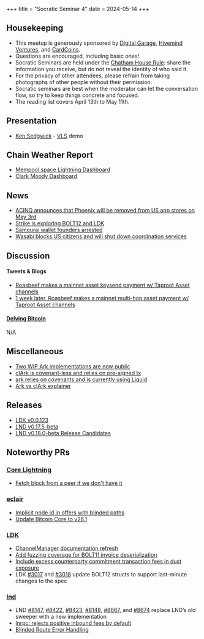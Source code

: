 +++
title = "Socratic Seminar 4"
date = 2024-05-14
+++

Housekeeping
------------

- This meetup is generously sponsored by [Digital Garage](https://dg717.com/), [Hivemind Ventures](https://hivemind.vc), and [CardCoins](https://cardcoins.co).
- Questions are encouraged, including basic ones!
- Socratic Seminars are held under the [Chatham House Rule](https://www.chathamhouse.org/about-us/chatham-house-rule): share the information you receive, but do not reveal the identity of who said it.
- For the privacy of other attendees, please refrain from taking photographs of other people without their permission.
- Socratic seminars are best when the moderator can let the conversation flow, so try to keep things concrete and focused.
- The reading list covers April 13th to May 11th.


Presentation
------------
 - [Ken Sedgwick](https://twitter.com/ksedgwic) - [VLS](https://vls.tech/) demo


Chain Weather Report
--------------------

- [Mempool.space Lightning Dashboard](https://mempool.space/lightning)
- [Clark Moody Dashboard](https://bitcoin.clarkmoody.com/dashboard/)


News
----

- [ACINQ announces that Phoenix will be removed from US app stores on May 3rd](https://twitter.com/PhoenixWallet/status/1783878658014249027)
- [Strike is exploring BOLT12 and LDK](https://github.com/LN-Zap/bolt12-playground)
- [Samourai wallet founders arrested](https://www.justice.gov/usao-sdny/pr/founders-and-ceo-cryptocurrency-mixing-service-arrested-and-charged-money-laundering)
- [Wasabi blocks US citizens and will shut down coordination services](https://blog.wasabiwallet.io/zksnacks-is-discontinuing-its-coinjoin-coordination-service-1st-of-june/)


Discussion
----------

#### Tweets & Blogs

- [Roasbeef makes a mainnet asset keysend payment w/ Taproot Asset channels](https://twitter.com/roasbeef/status/1786043468164337951)
- [1 week later, Roasbeef makes a mainnet multi-hop asset payment w/ Taproot Asset channels](https://twitter.com/roasbeef/status/1788624974728790471)

#### [Delving Bitcoin](https://delvingbitcoin.org/)

N/A


Miscellaneous
-------------

- [Two WIP Ark implementations are now public](https://github.com/ark-network)
 - [clArk is covenant-less and relies on pre-signed tx](https://github.com/ark-network/clArk)
 - [ark relies on covenants and is currently using Liquid](https://github.com/ark-network/ark)
 - [Ark vs clArk explainer](https://arkdev.info/docs/learn/clark)


Releases
--------

- [LDK v0.0.123](https://github.com/lightningdevkit/rust-lightning/releases/tag/v0.0.123)
- [LND v0.17.5-beta](https://github.com/lightningnetwork/lnd/releases/tag/v0.17.5-beta)
- [LND v0.18.0-beta Release Candidates](https://github.com/lightningnetwork/lnd/discussions/8709)


Noteworthy PRs
--------------

### [Core Lightning](https://github.com/ElementsProject/lightning)
- [Fetch block from a peer if we don't have it](https://github.com/ElementsProject/lightning/pull/7240)

### [eclair](https://github.com/ACINQ/eclair/)
- [Implicit node id in offers with blinded paths](https://github.com/ACINQ/eclair/pull/2852)
- [Update Bitcoin Core to v26.1](https://github.com/ACINQ/eclair/pull/2851)

### [LDK](https://github.com/lightningdevkit/rust-lightning)
- [ChannelManager documentation refresh](https://github.com/lightningdevkit/rust-lightning/pull/2704)
- [Add fuzzing coverage for BOLT11 invoice deserialization](https://github.com/lightningdevkit/rust-lightning/pull/3054)
- [Include excess counterparty commitment transaction fees in dust exposure](https://github.com/lightningdevkit/rust-lightning/pull/3045)
- LDK [#3017](https://github.com/lightningdevkit/rust-lightning/pull/3017) and [#3018](https://github.com/lightningdevkit/rust-lightning/pull/3018) update BOLT12 structs to support last-minute changes to the spec

### [lnd](https://github.com/lightningnetwork/lnd)
- LND [#8147](https://github.com/lightningnetwork/lnd/pull/8147), [#8422](https://github.com/lightningnetwork/lnd/pull/8422), [#8423](https://github.com/lightningnetwork/lnd/pull/8423), [#8148](https://github.com/lightningnetwork/lnd/pull/8148), [#8667](https://github.com/lightningnetwork/lnd/pull/8667), and [#8674](https://github.com/lightningnetwork/lnd/pull/8674) replace LND’s old sweeper with a new implementation
- [lnrpc: rejects positive inbound fees by default](https://github.com/lightningnetwork/lnd/pull/8627)
- [Blinded Route Error Handling](https://github.com/lightningnetwork/lnd/pull/8485)
